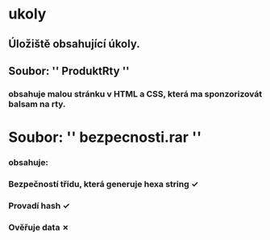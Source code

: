 # ukoly
## Úložiště obsahující úkoly.

##  Soubor: '' ProduktRty '' 
### obsahuje malou stránku v HTML a CSS, která ma sponzorizovát balsam na rty.

# Soubor: '' bezpecnosti.rar '' 
### obsahuje: 
### Bezpečností třidu, která generuje hexa string ✓
### Provadí hash ✓ 
### Ověřuje data ✗	
